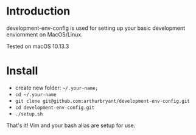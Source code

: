 # Introduction
development-env-config is used for setting up your basic development enviornment on MacOS/Linux.

Tested on macOS 10.13.3

# Install
* create new folder: `~/.your-name;`
* `cd ~/.your-name`
* `git clone git@github.com:arthurbryant/development-env-config.git`
* `cd development-env-config.git`
* `./setup.sh`

That's it! Vim and your bash alias are setup for use.
